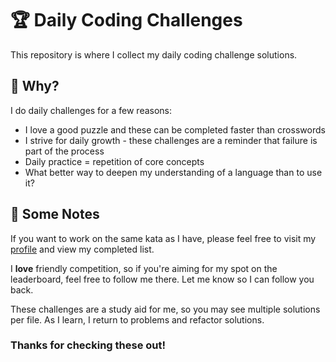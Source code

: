 # :trophy: Daily Coding Challenges

This repository is where I collect my daily coding challenge solutions.

## :thinking: Why?

I do daily challenges for a few reasons:
* I love a good puzzle and these can be completed faster than crosswords
* I strive for daily growth - these challenges are a reminder that failure is part of the process
* Daily practice = repetition of core concepts
* What better way to deepen my understanding of a language than to use it?

## :notebook: Some Notes

If you want to work on the same kata as I have, please feel free to visit my [profile](https://www.codewars.com/users/jamesPBradley/completed) and view my completed list.

I **love** friendly competition, so if you're aiming for my spot on the leaderboard, feel free to follow me there. Let me know so I can follow you back.

These challenges are a study aid for me, so you may see multiple solutions per file. As I learn, I return to problems and refactor solutions.

### Thanks for checking these out!
